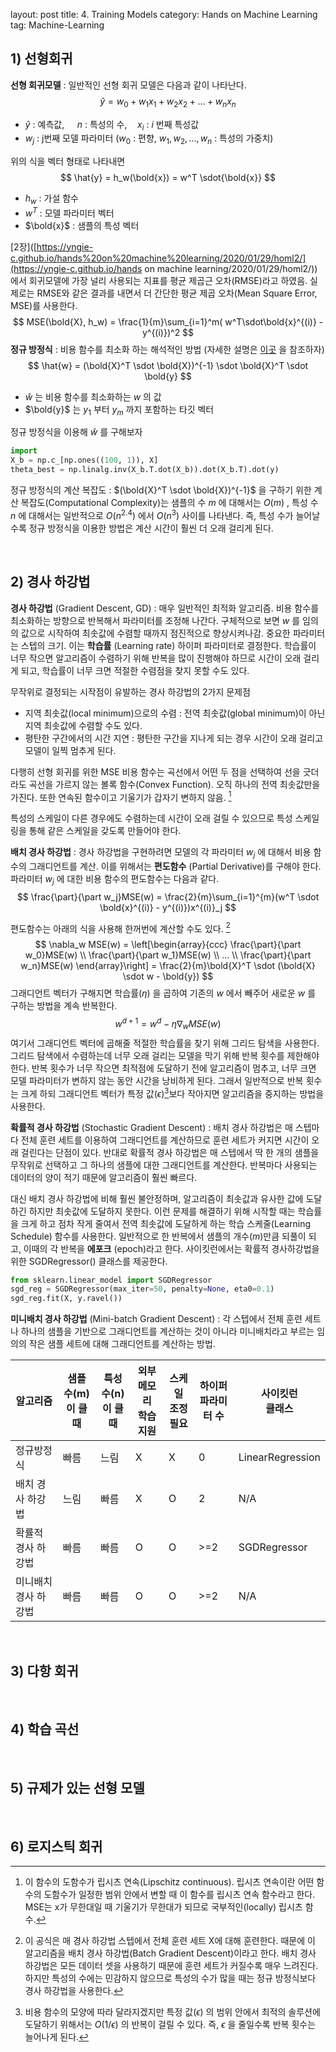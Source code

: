 layout: post
title: 4. Training Models
category: Hands on Machine Learning
tag: Machine-Learning

 

## 1) 선형회귀 

**선형 회귀모델** : 일반적인 선형 회귀 모델은 다음과 같이 나타난다.
$$
\hat{y} = w_0 + w_1x_1 + w_2x_2 + ... + w_nx_n
$$

- $\hat{y}$ : 예측값, $\quad n$ : 특성의 수,$\quad x_i$ : $i$ 번째 특성값
- $w_j$ : j번째 모델 파라미터 ($w_0$ : 편향,    $w_1, w_2, ... , w_n$ : 특성의 가중치)

위의 식을 벡터 형태로 나타내면
$$
\hat{y} = h_w(\bold{x}) =  w^T \sdot{\bold{x}}
$$

- $h_w$ : 가설 함수
- $w^T$ : 모델 파라미터 벡터
- $\bold{x}$ : 샘플의 특성 벡터

[2장]([https://yngie-c.github.io/hands%20on%20machine%20learning/2020/01/29/homl2/](https://yngie-c.github.io/hands on machine learning/2020/01/29/homl2/)) 에서 회귀모델에 가장 널리 사용되는 지표를 평균 제곱근 오차(RMSE)라고 하였음. 실제로는 RMSE와 같은 결과를 내면서 더 간단한 평균 제곱 오차(Mean Square Error, MSE)를 사용한다.
$$
MSE(\bold{X}, h_w) = \frac{1}{m}\sum_{i=1}^m( w^T\sdot\bold{x}^{(i)} - y^{(i)})^2
$$
**정규 방정식** : 비용 함수를 최소화 하는 해석적인 방법 (자세한 설명은 [이곳]([https://ko.wikipedia.org/wiki/%EC%B5%9C%EC%86%8C%EC%A0%9C%EA%B3%B1%EB%B2%95#%EC%84%A0%ED%98%95_%EC%B5%9C%EC%86%8C%EC%A0%9C%EA%B3%B1%EB%B2%95](https://ko.wikipedia.org/wiki/최소제곱법#선형_최소제곱법)) 을 참조하자)
$$
\hat{w} = (\bold{X}^T \sdot \bold{X})^{-1} \sdot \bold{X}^T \sdot \bold{y}
$$

- $\hat{w}$ 는 비용 함수를 최소화하는 $w$ 의 값
- $\bold{y}$ 는 $y_1$ 부터 $y_m$ 까지 포함하는 타깃 벡터

정규 방정식을 이용해 $\hat{w}$ 를 구해보자

```python
import
X_b = np.c_[np.ones((100, 1)), X]
theta_best = np.linalg.inv(X_b.T.dot(X_b)).dot(X_b.T).dot(y)
```

정규 방정식의 계산 복잡도 : $(\bold{X}^T \sdot \bold{X})^{-1}$ 을 구하기 위한 계산 복잡도(Computational Complexity)는 샘플의 수 $m$ 에 대해서는 $O(m)$ , 특성 수 $n$ 에 대해서는 일반적으로 $O(n^{2.4})$ 에서 $O(n^{3})$ 사이를 나타낸다. 즉, 특성 수가 늘어날수록 정규 방정식을 이용한 방법은 계산 시간이 훨씬 더 오래 걸리게 된다.

<br/>

## 2) 경사 하강법

**경사 하강법** (Gradient Descent, GD) : 매우 일반적인 최적화 알고리즘. 비용 함수를 최소화하는 방향으로 반복해서 파라미터를 조정해 나간다. 구체적으로 보면 $w$ 를 임의의 값으로 시작하여 최솟값에 수렴할 때까지 점진적으로 향상시켜나감. 중요한 파라미터는 스텝의 크기. 이는 **학습률** (Learning rate) 하이퍼 파라미터로 결정한다. 학습률이 너무 작으면 알고리즘이 수렴하기 위해 반복을 많이 진행해야 하므로 시간이 오래 걸리게 되고, 학습률이 너무 크면 적절한 수렴점을 찾지 못할 수도 있다. 

무작위로 결정되는 시작점이 유발하는 경사 하강법의 2가지 문제점

- 지역 최솟값(local minimum)으로의 수렴 : 전역 최솟값(global minimum)이 아닌 지역 최솟값에 수렴할 수도 있다. 
- 평탄한 구간에서의 시간 지연 : 평탄한 구간을 지나게 되는 경우 시간이 오래 걸리고 모델이 일찍 멈추게 된다.

다행히 선형 회귀를 위한 MSE 비용 함수는 곡선에서 어떤 두 점을 선택하여 선을 긋더라도 곡선을 가르지 않는 볼록 함수(Convex Function). 오직 하나의 전역 최솟값만을 가진다. 또한 연속된 함수이고 기울기가 갑자기 변하지 않음. [^1] 

특성의 스케일이 다른 경우에도 수렴하는데 시간이 오래 걸릴 수 있으므로 특성 스케일링을 통해 같은 스케일을 갖도록 만들어야 한다.

**배치 경사 하강법** : 경사 하강법을 구현하려면 모델의 각 파라미터 $w_j$ 에 대해서 비용 함수의 그래디언트를 계산. 이를 위해서는 **편도함수** (Partial Derivative)를 구해야 한다. 파라미터 $w_j$ 에 대한 비용 함수의 편도함수는 다음과 같다.
$$
\frac{\part}{\part w_j}MSE(w) = \frac{2}{m}\sum_{i=1}^{m}(w^T \sdot \bold{x}^{(i)} - y^{(i)})x^{(i)}_j
$$

편도함수는 아래의 식을 사용해 한꺼번에 계산할 수도 있다. [^2]
$$
\nabla_w MSE(w) = \left[\begin{array}{ccc} \frac{\part}{\part w_0}MSE(w) \\ \frac{\part}{\part w_1}MSE(w) \\ ... \\ \frac{\part}{\part w_n}MSE(w) \end{array}\right] = \frac{2}{m}\bold{X}^T \sdot (\bold{X} \sdot w - \bold{y})
$$
그래디언트 벡터가 구해지면 학습률($\eta$) 을 곱하여 기존의 $w$ 에서 빼주어 새로운 $w$ 를 구하는 방법을 계속 반복한다.
$$
w^{d+1} = w^d - \eta \nabla_w MSE(w)
$$
여기서 그래디언트 벡터에 곱해줄 적절한 학습률을 찾기 위해 그리드 탐색을 사용한다. 그리드 탐색에서 수렴하는데 너무 오래 걸리는 모델을 막기 위해 반복 횟수를 제한해야 한다. 반복 횟수가 너무 작으면  최적점에 도달하기 전에 알고리즘이 멈추고, 너무 크면 모델 파라미터가 변하지 않는 동안 시간을 낭비하게 된다.  그래서 일반적으로 반복 횟수는 크게 하되 그래디언트 벡터가 특정 값($\epsilon$)[^3]보다 작아지면 알고리즘을 중지하는 방법을 사용한다.

**확률적 경사 하강법** (Stochastic Gradient Descent) : 배치 경사 하강법은 매 스텝마다 전체 훈련 세트를 이용하여 그래디언트를 계산하므로 훈련 세트가 커지면 시간이 오래 걸린다는 단점이 있다. 반대로 확률적 경사 하강법은 매 스텝에서 딱 한 개의 샘플을 무작위로 선택하고 그 하나의 샘플에 대한 그래디언트를 계산한다. 반복마다 사용되는 데이터의 양이 적기 때문에 알고리즘이 훨씬 빠르다.

대신 배치 경사 하강법에 비해 훨씬 불안정하며, 알고리즘이 최솟값과 유사한 값에 도달하긴 하지만 최솟값에 도달하지 못한다. 이런 문제를 해결하기 위해 시작할 때는 학습률을 크게 하고 점차 작게 줄여서 전역 최솟값에 도달하게 하는 학습 스케줄(Learning Schedule) 함수를 사용한다. 일반적으로 한 반복에서 샘플의 개수($m$)만큼 되풀이 되고, 이때의 각 반복을 **에포크** (epoch)라고 한다. 사이킷런에서는 확률적 경사하강법을 위한 SGDRegressor() 클래스를 제공한다.

```python
from sklearn.linear_model import SGDRegressor
sgd_reg = SGDRegressor(max_iter=50, penalty=None, eta0=0.1)
sgd_reg.fit(X, y.ravel())
```

**미니배치 경사 하강법** (Mini-batch Gradient Descent) : 각 스텝에서 전체 훈련 세트나 하나의 샘플을 기반으로 그래디언트를 계산하는 것이 아니라 미니배치라고 부르는 임의의 작은 샘플 세트에 대해 그래디언트를 계산하는 방법.

| 알고리즘             | 샘플 수(m)<br>이 클 때 | 특성 수(n)<br>이 클 때 | 외부 메모리<br>학습 지원 | 스케일<br>조정 필요 | 하이퍼<br>파라미터 수 | 사이킷런<br>클래스 |
| -------------------- | ---------------------- | ---------------------- | ------------------------ | ------------------- | --------------------- | ------------------ |
| 정규방정식           | 빠름                   | 느림                   | X                        | X                   | 0                     | LinearRegression   |
| 배치 경사 하강법     | 느림                   | 빠름                   | X                        | O                   | 2                     | N/A                |
| 확률적 경사 하강법   | 빠름                   | 빠름                   | O                        | O                   | >=2                   | SGDRegressor       |
| 미니배치 경사 하강법 | 빠름                   | 빠름                   | O                        | O                   | >=2                   | N/A                |

<br/>

## 3) 다항 회귀



<br/>

## 4) 학습 곡선



<br/>

## 5) 규제가 있는 선형 모델



<br/>

## 6) 로지스틱 회귀



[^1]: 이 함수의 도함수가 립시츠 연속(Lipschitz continuous). 립시츠 연속이란 어떤 함수의 도함수가 일정한 범위 안에서 변할 때 이 함수를 립시츠 연속 함수라고 한다. MSE는 x가 무한대일 때 기울기가 무한대가 되므로 국부적인(locally) 립시츠 함수. 
[^2]: 이 공식은 매 경사 하강법 스텝에서 전체 훈련 세트 X에 대해 훈련한다. 때문에 이 알고리즘을 배치 경사 하강법(Batch Gradient Descent)이라고 한다. 배치 경사 하강법은 모든 데이터 셋을 사용하기 때문에 훈련 세트가 커질수록 매우 느려진다. 하지만 특성의 수에는 민감하지 않으므로 특성의 수가 많을 때는 정규 방정식보다 경사 하강법을 사용한다.
[^3]: 비용 함수의 모양에 따라 달라지겠지만 특정 값($\epsilon$) 의 범위 안에서 최적의 솔루션에 도달하기 위해서는 $O(1/\epsilon)$ 의 반복이 걸릴 수 있다. 즉,  $\epsilon$ 을 줄일수록 반복 횟수는 늘어나게 된다.  